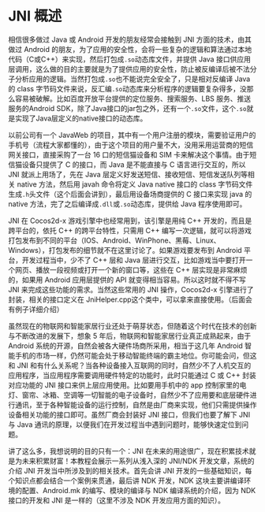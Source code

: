 # JNI 概述

相信很多做过 Java 或 Android 开发的朋友经常会接触到 JNI 方面的技术，由其做过 Android 的朋友，为了应用的安全性，会将一些复杂的逻辑和算法通过本地代码（C或C++）来实现，然后打包成`.so`动态库文件，并提供 Java 接口供应用层调用，这么做的目的主要就是为了提供应用的安全性，防止被反编译后被不法分子分析应用的逻辑。当然打包成`.so`也不能说完全安全了，只是相对反编译 Java 的 class 字节码文件来说，反汇编`.so`动态库来分析程序的逻辑要复杂得多，没那么容易被破解。比如百度开放平台提供的定位服务、搜索服务、LBS 服务、推送服务的Android SDK，除了Java接口的jar包之外，还有一个`.so`文件，这个`.so`就是实现了Java层定义的native接口的动态库。

以前公司有一个 JavaWeb 的项目，其中有一个用户注册的模块，需要验证用户的手机号（流程大家都懂的），由于这个项目的用户量不大，没用采用运营商的短信网关接口，直接采购了一台 16 口的短信猫设备和 SIM 卡来解决这个事情。由于短信猫设备只提供了 C 的接口，而 Java 是不能直接与 C 语言进行交互的，所以 JNI 就派上用场了，先在 Java 层定义好发送短信、接收短信、短信发送队列等相关 native 方法，然后用 javah 命令将定义 Java native 接口的 class 字节码文件生成`.h`头文件（这个后面会讲到），最后用设备场商提供的 C 接口来实现 java 的 native 方法，完了之后编译成`.dll`或`.so`动态库，提供给 Java 程序使用即可。

JNI 在 Cocos2d-x 游戏引擎中也经常用到，该引擎是用纯 C++ 开发的，而且是跨平台的，依托 C++ 的跨平台特性，只需用 C++ 编写一次逻辑，就可以将游戏打包发布到不同的平台（IOS、Android、WinPhone、黑莓、Linux、Windows），打包发布的细节就不在这里讨论了。如果游戏要发布到 Android 平台，开发过程当中，少不了 C++ 层和 Java 层进行交互，比如游戏当中要打开一个网页、播放一段视频或打开一个新的窗口等，这些在 C++ 层实现是非常麻烦的，如果用 Android 应用层提供的 API 就变得相当容易。所以这时就不得不写 JNI 来完成这些功能的需求。当然这些常用的 JNI 操作，Cocos2d-x 引擎进行了封装，相关的接口定义在 JniHelper.cpp这个类中，可以拿来直接使用。（后面会有例子详细介绍） 

虽然现在的物联网和智能家居行业还处于萌芽状态，但随着这个时代在技术的创新与不断改进的发展下，想象 5 年后，物联网和智能家居行业真正成熟起来，由于 Android 系统的开源，自然会被各大硬件场商所采用，相当于这几年 Android 智能手机的市场一样，仍然可能会处于移动智能终端的霸主地位。你可能会问，但这和 JNI 和有什么关系呢？当各种设备接入互联网的同时，自然少不了人机交互的应用程序，当应用程序需要调用硬件特定的功能时，此时只能通过 C 或 C++ 封装对应功能的 JNI 接口来供上层应用使用。比如要用手机中的 app 控制家里的电灯、窗帘、冰箱、空调等一切智能的电子设备时，自然少不了应用要和底层硬件进行通讯，至于各种智能设备的运行控制，自然是由厂商来实现，他们只需提供操作设备相关功能的接口即可。虽然厂商会封装好 JNI 接口，但我们也要了解下 JNI 与 Java 通讯的原理，以便我们在开发过程当中遇到问题时，能够快速定位到问题。

讲了这么多，我想说明的目的只有一个：JNI 在未来的用途很广，现在积累技术就是为未来积累财富！本教程会展示一系列从浅入深的 JNI/NDK 开发文章，系统的介绍 JNI 开发当中所涉及到的相关技术。首先会讲 JNI 开发的一些基础知识，每个知识点都会结合一个案例来贯通，最后讲 NDK 开发，NDK 这块主要讲编译环境的配置、Android.mk 的编写、模块的编译与 NDK 编译系统的介绍，因为 NDK 接口的开发和 JNI 是一样的（这里不涉及 NDK 开发应用方面的知识）。